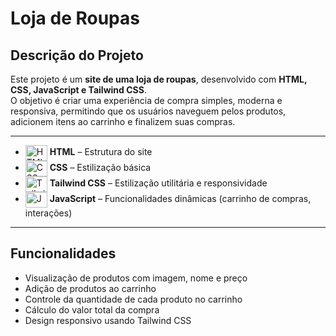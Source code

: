# Loja de Roupas

## Descrição do Projeto
Este projeto é um **site de uma loja de roupas**, desenvolvido com **HTML, CSS, JavaScript e Tailwind CSS**.  
O objetivo é criar uma experiência de compra simples, moderna e responsiva, permitindo que os usuários naveguem pelos produtos, adicionem itens ao carrinho e finalizem suas compras.

---
- <img align="center" alt="HTML" height="25" width="35" src="https://cdn.jsdelivr.net/gh/devicons/devicon/icons/html5/html5-original.svg"> **HTML** – Estrutura do site  
- <img align="center" alt="CSS" height="25" width="35" src="https://cdn.jsdelivr.net/gh/devicons/devicon/icons/css3/css3-original.svg"> **CSS** – Estilização básica  
- <img align="center" alt="TailwindCSS" height="25" width="35" src="https://cdn.jsdelivr.net/npm/tailwindcss@4.1.16/dist/lib.min.js"> **Tailwind CSS** – Estilização utilitária e responsividade  
- <img align="center" alt="JavaScript" height="25" width="35" src="https://cdn.jsdelivr.net/gh/devicons/devicon/icons/javascript/javascript-original.svg"> **JavaScript** – Funcionalidades dinâmicas (carrinho de compras, interações)  
 

---

## Funcionalidades
- Visualização de produtos com imagem, nome e preço  
- Adição de produtos ao carrinho  
- Controle da quantidade de cada produto no carrinho  
- Cálculo do valor total da compra  
- Design responsivo usando Tailwind CSS  


